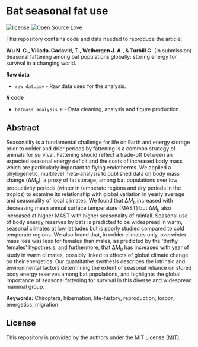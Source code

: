 # Bat seasonal fat use
[![license](https://img.shields.io/badge/license-MIT%20+%20file%20LICENSE-lightgrey.svg)](https://choosealicense.com/)
![Open Source
Love](https://badges.frapsoft.com/os/v2/open-source.svg?v=103)

This repository contains code and data needed to reproduce the article:

**Wu N. C., Villada-Cadavid, T., Welbergen J. A., & Turbill C.** (In submission) Seasonal fattening among bat populations globally: storing energy for survival in a changing world.


**Raw data**
- `raw_dat.csv` - Raw data used for the analysis.

***R*** **code**
- `batmass_analysis.R` - Data cleaning, analysis and figure production.

## Abstract
Seasonality is a fundamental challenge for life on Earth and energy storage prior to colder and drier periods by fattening is a common strategy of animals for survival. Fattening should reflect a trade-off between an expected seasonal energy deficit and the costs of increased body mass, which are particularly important to flying endotherms. We applied a phylogenetic, multilevel meta-analysis to published data on body mass change (Δ*M*<sub>b</sub>), a proxy of fat storage, among bat populations over low productivity periods (winter in temperate regions and dry periods in the tropics) to examine its relationship with global variation in yearly average and seasonality of local climates. We found that Δ*M*<sub>b</sub> increased with decreasing mean annual surface temperature (MAST) but Δ*M*<sub>b</sub> also increased at higher MAST with higher seasonality of rainfall. Seasonal use of body energy reserves by bats is predicted to be widespread in warm, seasonal climates at low latitudes but is poorly studied compared to cold temperate regions. We also found that, in colder climates only, overwinter mass loss was less for females than males, as predicted by the 'thrifty females' hypothesis, and furthermore, that Δ*M*<sub>b</sub> has increased with year of study in warm climates, possibly linked to effects of global climate change on their energetics. Our quantitative synthesis describes the intrinsic and environmental factors determining the extent of seasonal reliance on stored body energy reserves among bat populations, and highlights the global importance of seasonal fattening for survival in this diverse and widespread mammal group.

**Keywords:** Chiroptera, hibernation, life-history, reproduction, torpor, energetics, migration

## License
This repository is provided by the authors under the MIT License ([MIT](http://opensource.org/licenses/MIT)).
